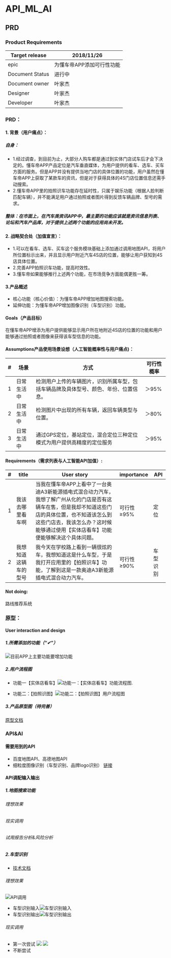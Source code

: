 # API_ML_AI
## PRD

### Product Requirements
|Target release|2018/11/26|
|--------------|----|
|epic|为懂车帝APP添加可行性功能|
|Document Status|进行中|
|Document owner|叶家杰|
|Designer|叶家杰|
|Developer|叶家杰|


### PRD：
#### 1. 背景（用户痛点）：
##### 自身：
- 1.经过调查，到目前为止，大部分人购车都是通过到实体门店试车后才会下决定的。懂车帝APP产品定位是汽车垂直媒体，为用户提供的看车、选车、买车方面的服务。但是APP并没有提供当地门店的具体位置的功能，用户虽然在懂车帝APP上获取了某款车的资讯，但是对于获得具体的4S门店位置信息还需手动搜索。
- 2.懂车帝APP里的拍照识车功能存在延时性，只属于娱乐功能（根据人脸判断匹配车辆），并不能满足用户通过拍照或者图片得到反馈车辆品牌、型号的需求。

##### 整体：在市面上，在汽车类资讯APP中，最主要的功能应该就是资讯信息列表、论坛和汽车产品库，对于提供上述两个功能的应用尚未开发。

#### 2. 战略契合处（加值宣言）：
- 1.可以在看车、选车、买车这个服务模块基础上添加通过调用地图API，将用户所位置标示出来，并且显示用户附近汽车4S店的位置，能够让用户获知到4S店具体位置。
- 2.完善APP拍照识车功能，提高时效性。
- 3.懂车帝如果能够推行上述两个功能，在市场竞争方面能偶更胜一筹。

#### 3.产品概述
- 核心功能（核心价值）：为懂车帝APP增加地图搜索功能。
- 延伸功能：为懂车帝APP增加图像识别（车型识别）功能。
#### Goals（产品目标）
在懂车帝APP增添为用户提供能够显示用户所在地附近4S店的位置的功能和用户能够通过拍照或者图像来获得该车型信息的功能。

#### Assumptions产品使用场景设想（人工智能概率性与用户痛点)：

|#|场景|方式|可行性概率|
|-|---|----|----------|
|1|日常生活中|检测用户上传的车辆图片，识别所属车型，包括车辆品牌及具体型号、颜色、年份、位置信息。|＞95%|
|2|日常生活中|检测图片中出现的所有车辆，返回车辆类型与位置。|＞80%|
|3|日常生活中|通过GPS定位，基站定位，混合定位三种定位模式为用户提供高精度的定位服务|＞95%|

#### Requirements（需求列表与人工智能API加值）:

|#|title|User story|importance|API|
|--------------|----|----|-----|-----|
|1|我该去哪里看车啊|当我在懂车帝APP上看中了一台奥迪A3新能源插电式混合动力汽车，我想了解广州从化的门店是否有这辆车在售，但是我却不知道这些门店的具体位置，也不知道该怎么到这些门店去，我该怎么办？这时候能够通过使用【实体店看车】功能便能够解决这个具体问题。|可行性≥95%|定位|
|2|我想知道这辆车的型号|我今天在学校路上看到一辆很炫的车，我想知道这是什么车型，于是我打开应用里的【拍照识车】功能，了解到这是一款奥迪A3新能源插电式混合动力汽车。|可行性≥90%|车型识别|

#### Not doing: 
路线推荐系统

### 原型：

#### User interaction and design
##### 1.所需添加的功能（“✔”）
![目前APP上主要功能要增加功能](https://github.com/Yejiejie/API_ML_AI/blob/master/%E7%9B%AE%E5%89%8DAPP%E4%B8%8A%E4%B8%BB%E8%A6%81%E5%8A%9F%E8%83%BD%E8%A6%81%E5%A2%9E%E5%8A%A0%E5%8A%9F%E8%83%BD.png)
##### 2.用户流程图
- 功能一【实体店看车】![功能一：【实体店看车】功能流程图.](https://github.com/Yejiejie/API_ML_AI/blob/master/%E5%8A%9F%E8%83%BD%E4%B8%80%EF%BC%9A%E3%80%90%E5%AE%9E%E4%BD%93%E5%BA%97%E7%9C%8B%E8%BD%A6%E3%80%91%E5%8A%9F%E8%83%BD%E6%B5%81%E7%A8%8B%E5%9B%BE.png)

- 功能二：【拍照识图】![功能二：【拍照识图】用户流程图](https://github.com/Yejiejie/API_ML_AI/blob/master/%E5%8A%9F%E8%83%BD%E4%BA%8C%EF%BC%9A%E3%80%90%E6%8B%8D%E7%85%A7%E8%AF%86%E5%9B%BE%E3%80%91%E7%94%A8%E6%88%B7%E6%B5%81%E7%A8%8B%E5%9B%BE.png)
##### 3.产品原型图（待完善）
[原型文档](https://yejiejie.github.io/yuanxing/)

### API&AI

#### 需要用到的API
- 百度地图API、高德地图API
- 细粒度图像识别（车型识别、品牌logo识别）
[链接](http://ai.baidu.com/tech/imagerecognition/fine_grained)

#### API调配输入输出
##### 1.地图搜索功能
###### 理想效果
###### 现实调用
###### 试用报告分析&风险分析
##### 2.车型识别
- [技术文档](http://lbsyun.baidu.com/index.php?title=androidsdk)
###### 理想效果
![API调用](https://github.com/Yejiejie/API_ML_AI/blob/master/API%E8%B0%83%E7%94%A8.png)
- 车型识别输入![车型识别输入](https://github.com/Yejiejie/API_ML_AI/blob/master/%E8%BD%A6%E5%9E%8B%E8%AF%86%E5%88%AB%E8%BE%93%E5%85%A5.png)
- 车型识别输出![车型识别输出](https://github.com/Yejiejie/API_ML_AI/blob/master/%E8%BD%A6%E5%9E%8B%E8%AF%86%E5%88%AB%E8%BE%93%E5%87%BA.png)
###### 现实调用
- 第一次尝试
![](https://github.com/Yejiejie/API_ML_AI/blob/master/api1.png)
![](https://github.com/Yejiejie/API_ML_AI/blob/master/api2.png)
- 不断尝试
